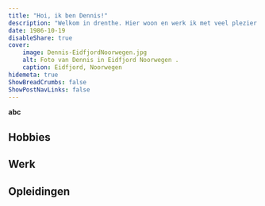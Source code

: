 ```yaml
---
title: "Hoi, ik ben Dennis!"
description: "Welkom in drenthe. Hier woon en werk ik met veel plezier. Ik ben een zelfstandig ondernemer, vader en man. Ik run samen met mijn ouders een 'Spar' supermarkt in het plaatsje Exloo. In mijn vrije tijd speel ik graag een potje tennis."
date: 1986-10-19
disableShare: true
cover:
    image: Dennis-EidfjordNoorwegen.jpg
    alt: Foto van Dennis in Eidfjord Noorwegen .
    caption: Eidfjord, Noorwegen
hidemeta: true
ShowBreadCrumbs: false
ShowPostNavLinks: false
---
```

**abc**
## Hobbies
## Werk
## Opleidingen 

